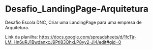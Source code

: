# Desafio_LandingPage-Arquitetura
Desafio Escola DNC, Criar uma LandingPage para uma empresa de Arquitetura.

Link da planilha: https://docs.google.com/spreadsheets/d/1fcTjr-LM_Hn6uRJ1BwdanxcJ9Ptl83QhxLP8yy2-Ji4/edit#gid=0
